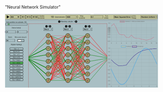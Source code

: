 "Neural Network Simulator" 

![Screen from the application](https://github.com/FlpWgda/Neural-Network-Simulator/blob/master/screen.png)